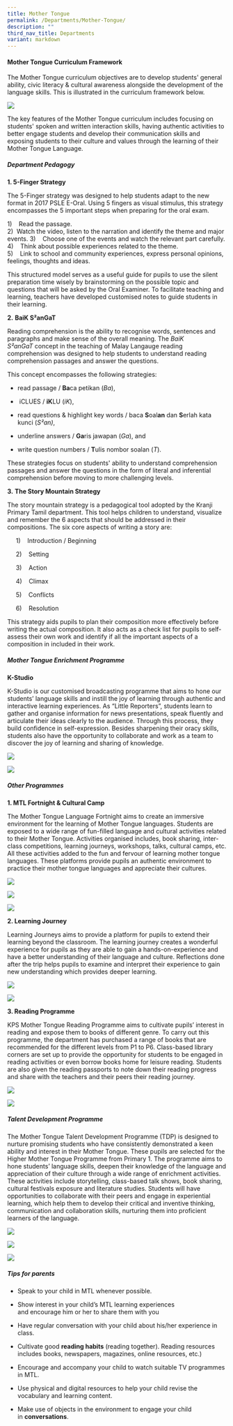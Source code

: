 ```yaml
---
title: Mother Tongue
permalink: /Departments/Mother-Tongue/
description: ""
third_nav_title: Departments
variant: markdown
---
```

#### **Mother Tongue Curriculum Framework**

  

The Mother Tongue curriculum objectives are to develop students' general ability, civic literacy &amp; cultural awareness alongside the development of the language skills. This is illustrated in the curriculum framework below.&nbsp;

![](/images/Our%20Curriculum/Departments/Mother%20Tongue/M1.png)  

The key features of the Mother Tongue curriculum includes focusing on students' spoken and written interaction skills, having authentic activities to better engage students and develop their communication skills and exposing students to their culture and values through the learning of their Mother Tongue Language.&nbsp;

  

##### **Department Pedagogy**

**1\. 5-Finger Strategy**

The 5-Finger strategy was designed to help students adapt to the new format in 2017 PSLE E-Oral. Using 5 fingers as visual stimulus, this strategy encompasses the 5 important steps when preparing for the oral exam.

 1)&nbsp;&nbsp;&nbsp;&nbsp;Read the passage.<br>
 2)&nbsp;  Watch the video, listen to the narration and identify the theme and major events.
 3)&nbsp;&nbsp;&nbsp;&nbsp;Choose one of the events and watch the relevant part carefully.<br>
 4)&nbsp;&nbsp;&nbsp;&nbsp;Think about possible experiences related to the theme.<br>
 5)&nbsp;&nbsp;&nbsp;&nbsp;Link to school and community experiences, express personal opinions,
				 feelings, thoughts and ideas.

This structured model serves as a useful guide for pupils to use the silent preparation time wisely by brainstorming on the possible topic and questions that will be asked by the Oral Examiner. To facilitate teaching and learning, teachers have developed customised notes to guide students in their learning.

**2.**&nbsp;**BaiK S²anGaT**

Reading comprehension is the ability to recognise words, sentences and paragraphs and make sense of the overall meaning. The&nbsp;_BaiK S²anGaT_&nbsp;concept in the teaching of Malay Langauge reading comprehension was designed to help students to understand reading comprehension passages and answer the questions.

This concept encompasses the following strategies:

* read passage /&nbsp;**Ba**ca petikan (_Ba_),

* &nbsp;iCLUES /&nbsp;**iK**LU (_iK_),

* read questions &amp; highlight key words / baca&nbsp;**S**oal**an**&nbsp;dan&nbsp;**S**erlah kata kunci (_S²an)_,

* underline answers /&nbsp;**Ga**ris jawapan (_Ga_), and

* write question numbers /&nbsp;**T**ulis nombor soalan (_T_).

  

These strategies&nbsp;focus on students' ability to understand comprehension passages and answer the questions in the form of literal and inferential comprehension before moving to more challenging levels.

**3.**&nbsp;**The Story Mountain Strategy**

The story mountain strategy is a pedagogical tool adopted by the Kranji Primary Tamil department. This tool helps children to understand, visualize and remember the 6 aspects that should be addressed in their compositions. The six core aspects of writing a story are:


&nbsp; &nbsp; &nbsp;1)&nbsp;&nbsp;&nbsp;&nbsp;Introduction / Beginning

&nbsp; &nbsp; &nbsp;2)&nbsp;&nbsp;&nbsp;&nbsp;Setting

&nbsp; &nbsp; &nbsp;3)&nbsp;&nbsp;&nbsp;&nbsp;Action

&nbsp; &nbsp; &nbsp;4)&nbsp;&nbsp;&nbsp;&nbsp;Climax

&nbsp; &nbsp; &nbsp;5)&nbsp;&nbsp;&nbsp;&nbsp;Conflicts

&nbsp; &nbsp; &nbsp;6)&nbsp;&nbsp;&nbsp;&nbsp;Resolution

This strategy aids pupils to plan their composition more effectively before writing the actual composition. It also acts as a check list for pupils to self-assess their own work and identify if all the important aspects of a composition in included in their work.&nbsp;

##### **Mother Tongue Enrichment Programme**

  
**K-Studio**  

K-Studio is our customised broadcasting programme that aims to hone our students’ language skills and instill the joy of learning through authentic and interactive learning experiences. As “Little Reporters”, students learn to gather and organise information for news presentations, speak fluently and articulate their ideas clearly to the audience. Through this process, they build confidence in self-expression. Besides sharpening their oracy skills, students also have the opportunity to collaborate and work as a team to discover the joy of learning and sharing of knowledge.&nbsp;

![](/images/Our%20Curriculum/Departments/Mother%20Tongue/K_Studio_1.png)

![](/images/Our%20Curriculum/Departments/Mother%20Tongue/K_Studio_2.png)


##### **Other Programmes**

  

**1. MTL Fortnight &amp; Cultural Camp**

  

The Mother Tongue Language Fortnight aims to create an immersive environment for the learning of Mother Tongue languages. Students are exposed to a wide range of fun-filled language and cultural activities related to their Mother Tongue. Activities organised includes, book sharing, inter-class competitions, learning journeys, workshops, talks, cultural camps, etc. All these activities added to the fun and fervour of learning mother tongue languages. These platforms provide pupils an authentic environment to practice their mother tongue languages and appreciate their cultures.

![](/images/Our%20Curriculum/Departments/Mother%20Tongue/MTL_CL_2024.png)

![](/images/Our%20Curriculum/Departments/Mother%20Tongue/MTL_ML_2024.png)

![](/images/Our%20Curriculum/Departments/Mother%20Tongue/MTL_TL_2024.png)




**2. Learning Journey**

  

Learning Journeys aims to provide a platform for pupils to extend their learning beyond the classroom. The learning journey creates a wonderful experience for pupils as they are able to gain a hands-on-experience and have a better understanding of their language and culture. Reflections done after the trip helps pupils to examine and interpret their experience to gain new understanding which provides deeper learning.  

![](/images/Our%20Curriculum/Departments/Mother%20Tongue/MTL_P3_Learning_Journey_2024.png)

![](/images/Our%20Curriculum/Departments/Mother%20Tongue/MTL_P3_Learning_Journey_2_2024.png)





**3. Reading Programme**

  

KPS Mother Tongue Reading Programme aims to cultivate pupils’ interest in reading and expose them to books of different genre. To carry out this programme, the department has purchased a range of books that are recommended for the different levels from P1 to P6. Class-based library corners are set up to provide the opportunity for students to be engaged in reading activities or even borrow books home for leisure reading. Students are also given the reading passports to note down their reading progress and share with the teachers and their peers their reading journey.&nbsp;

![](/images/Our%20Curriculum/Departments/Mother%20Tongue/MTL_Reading_Programme_2024.png)

![](/images/Our%20Curriculum/Departments/Mother%20Tongue/MTL_Reading_Programme_at_library_2024.png)


  

##### **Talent Development Programme**

The Mother Tongue Talent Development Programme (TDP) is designed to nurture promising students who have consistently demonstrated a keen ability and interest in their Mother Tongue. These pupils are selected for the Higher Mother Tongue Programme from Primary 1. The programme aims to hone students’ language skills, deepen their knowledge of the language and appreciation of their culture through a wide range of enrichment activities. These activities include storytelling, class-based talk shows, book sharing, cultural festivals exposure and literature studies. Students will have opportunities to collaborate with their peers and engage in experiential learning, which help them to develop their critical and inventive thinking, communication and collaboration skills, nurturing them into proficient learners of the language.  

![](/images/Our%20Curriculum/Departments/Mother%20Tongue/MTL_CL_Talent_Development_2024.png)

![](/images/Our%20Curriculum/Departments/Mother%20Tongue/MTL_ML_Talent_Development_2024.png)

![](/images/Our%20Curriculum/Departments/Mother%20Tongue/MTL_TL_Talent_Development_2024.png)


##### **Tips for parents**

* Speak to your child in MTL whenever possible.

* Show interest in your child’s MTL learning experiences and&nbsp;encourage&nbsp;him or her to&nbsp;share&nbsp;them with you

* Have regular conversation with your child about his/her experience in class.

* Cultivate good&nbsp;**reading habits**&nbsp;(reading together). Reading resources includes books, newspapers, magazines, online&nbsp;resources, etc.)

* Encourage and accompany your child to watch suitable TV programmes in MTL.

* Use physical and digital resources to help your child revise the vocabulary and learning content.

* Make use of objects in the environment to engage your child in&nbsp;**conversations**.